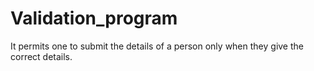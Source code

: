 # Validation_program
It permits one to submit the details of a person only when they give the correct details.
